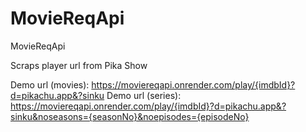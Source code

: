 # MovieReqApi
 MovieReqApi


Scraps player url from Pika Show

Demo url (movies): https://moviereqapi.onrender.com/play/{imdbId}?d=pikachu.app&?sinku
Demo url (series): https://moviereqapi.onrender.com/play/{imdbId}?d=pikachu.app&?sinku&noseasons={seasonNo}&noepisodes={episodeNo}